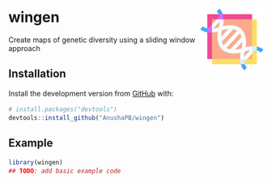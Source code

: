 
<!-- README.md is generated from README.Rmd. Please edit that file -->

# wingen <img src="man/figures/logo.png" align="right" height="122" />

<!-- badges: start -->
<!-- badges: end -->

Create maps of genetic diversity using a sliding window approach

## Installation

Install the development version from [GitHub](https://github.com/) with:

``` r
# install.packages("devtools")
devtools::install_github("AnushaPB/wingen")
```

## Example

``` r
library(wingen)
## TODO: add basic example code
```
